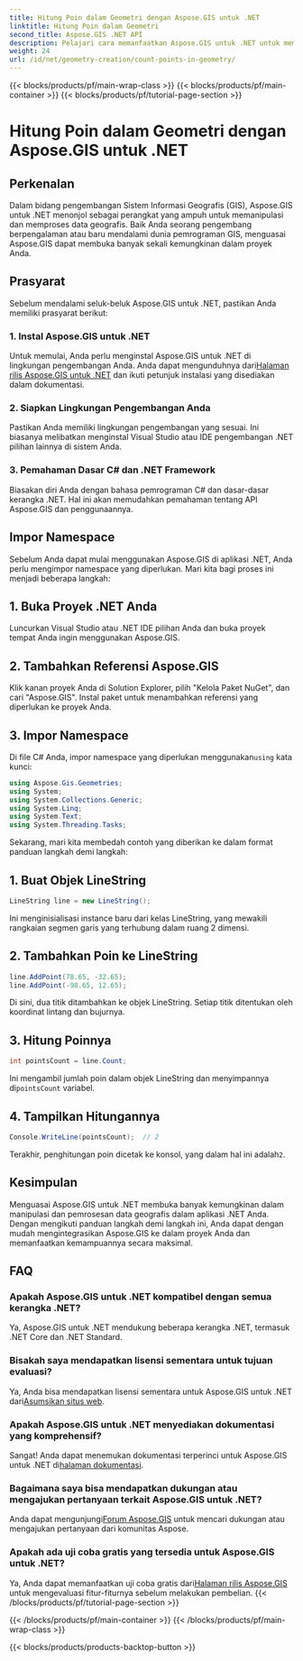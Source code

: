 ```yaml
---
title: Hitung Poin dalam Geometri dengan Aspose.GIS untuk .NET
linktitle: Hitung Poin dalam Geometri
second_title: Aspose.GIS .NET API
description: Pelajari cara memanfaatkan Aspose.GIS untuk .NET untuk memanipulasi data geografis dengan mudah. Tersedia tutorial komprehensif.
weight: 24
url: /id/net/geometry-creation/count-points-in-geometry/
---
```


{{< blocks/products/pf/main-wrap-class >}}
{{< blocks/products/pf/main-container >}}
{{< blocks/products/pf/tutorial-page-section >}}

# Hitung Poin dalam Geometri dengan Aspose.GIS untuk .NET

## Perkenalan
Dalam bidang pengembangan Sistem Informasi Geografis (GIS), Aspose.GIS untuk .NET menonjol sebagai perangkat yang ampuh untuk memanipulasi dan memproses data geografis. Baik Anda seorang pengembang berpengalaman atau baru mendalami dunia pemrograman GIS, menguasai Aspose.GIS dapat membuka banyak sekali kemungkinan dalam proyek Anda.
## Prasyarat
Sebelum mendalami seluk-beluk Aspose.GIS untuk .NET, pastikan Anda memiliki prasyarat berikut:
### 1. Instal Aspose.GIS untuk .NET
 Untuk memulai, Anda perlu menginstal Aspose.GIS untuk .NET di lingkungan pengembangan Anda. Anda dapat mengunduhnya dari[Halaman rilis Aspose.GIS untuk .NET](https://releases.aspose.com/gis/net/) dan ikuti petunjuk instalasi yang disediakan dalam dokumentasi.
### 2. Siapkan Lingkungan Pengembangan Anda
Pastikan Anda memiliki lingkungan pengembangan yang sesuai. Ini biasanya melibatkan menginstal Visual Studio atau IDE pengembangan .NET pilihan lainnya di sistem Anda.
### 3. Pemahaman Dasar C# dan .NET Framework
Biasakan diri Anda dengan bahasa pemrograman C# dan dasar-dasar kerangka .NET. Hal ini akan memudahkan pemahaman tentang API Aspose.GIS dan penggunaannya.

## Impor Namespace
Sebelum Anda dapat mulai menggunakan Aspose.GIS di aplikasi .NET, Anda perlu mengimpor namespace yang diperlukan. Mari kita bagi proses ini menjadi beberapa langkah:
## 1. Buka Proyek .NET Anda
Luncurkan Visual Studio atau .NET IDE pilihan Anda dan buka proyek tempat Anda ingin menggunakan Aspose.GIS.
## 2. Tambahkan Referensi Aspose.GIS
Klik kanan proyek Anda di Solution Explorer, pilih "Kelola Paket NuGet", dan cari "Aspose.GIS". Instal paket untuk menambahkan referensi yang diperlukan ke proyek Anda.
## 3. Impor Namespace
 Di file C# Anda, impor namespace yang diperlukan menggunakan`using` kata kunci:
```csharp
using Aspose.Gis.Geometries;
using System;
using System.Collections.Generic;
using System.Linq;
using System.Text;
using System.Threading.Tasks;
```

Sekarang, mari kita membedah contoh yang diberikan ke dalam format panduan langkah demi langkah:
## 1. Buat Objek LineString
```csharp
LineString line = new LineString();
```
Ini menginisialisasi instance baru dari kelas LineString, yang mewakili rangkaian segmen garis yang terhubung dalam ruang 2 dimensi.
## 2. Tambahkan Poin ke LineString
```csharp
line.AddPoint(78.65, -32.65);
line.AddPoint(-98.65, 12.65);
```
Di sini, dua titik ditambahkan ke objek LineString. Setiap titik ditentukan oleh koordinat lintang dan bujurnya.
## 3. Hitung Poinnya
```csharp
int pointsCount = line.Count;
```
 Ini mengambil jumlah poin dalam objek LineString dan menyimpannya di`pointsCount` variabel.
## 4. Tampilkan Hitungannya
```csharp
Console.WriteLine(pointsCount);  // 2
```
 Terakhir, penghitungan poin dicetak ke konsol, yang dalam hal ini adalah`2`.

## Kesimpulan
Menguasai Aspose.GIS untuk .NET membuka banyak kemungkinan dalam manipulasi dan pemrosesan data geografis dalam aplikasi .NET Anda. Dengan mengikuti panduan langkah demi langkah ini, Anda dapat dengan mudah mengintegrasikan Aspose.GIS ke dalam proyek Anda dan memanfaatkan kemampuannya secara maksimal.
## FAQ
### Apakah Aspose.GIS untuk .NET kompatibel dengan semua kerangka .NET?
Ya, Aspose.GIS untuk .NET mendukung beberapa kerangka .NET, termasuk .NET Core dan .NET Standard.
### Bisakah saya mendapatkan lisensi sementara untuk tujuan evaluasi?
 Ya, Anda bisa mendapatkan lisensi sementara untuk Aspose.GIS untuk .NET dari[Asumsikan situs web](https://purchase.aspose.com/temporary-license/).
### Apakah Aspose.GIS untuk .NET menyediakan dokumentasi yang komprehensif?
Sangat! Anda dapat menemukan dokumentasi terperinci untuk Aspose.GIS untuk .NET di[halaman dokumentasi](https://reference.aspose.com/gis/net/).
### Bagaimana saya bisa mendapatkan dukungan atau mengajukan pertanyaan terkait Aspose.GIS untuk .NET?
 Anda dapat mengunjungi[Forum Aspose.GIS](https://forum.aspose.com/c/gis/33) untuk mencari dukungan atau mengajukan pertanyaan dari komunitas Aspose.
### Apakah ada uji coba gratis yang tersedia untuk Aspose.GIS untuk .NET?
 Ya, Anda dapat memanfaatkan uji coba gratis dari[Halaman rilis Aspose.GIS](https://releases.aspose.com/) untuk mengevaluasi fitur-fiturnya sebelum melakukan pembelian.
{{< /blocks/products/pf/tutorial-page-section >}}

{{< /blocks/products/pf/main-container >}}
{{< /blocks/products/pf/main-wrap-class >}}

{{< blocks/products/products-backtop-button >}}
